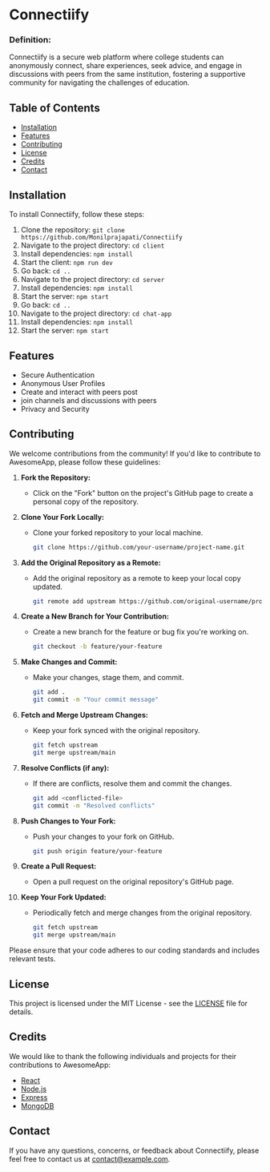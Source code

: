 # Connectiify

### Definition: 
Connectiify is a secure web platform where college students can anonymously connect, share experiences, seek advice, and engage in discussions with peers from the same institution, fostering a supportive community for navigating the challenges of education.


## Table of Contents

- [Installation](#installation)
- [Features](#features)
- [Contributing](#contributing)
- [License](#license)
- [Credits](#credits)
- [Contact](#contact)

## Installation 

To install Connectiify, follow these steps:

1. Clone the repository: `git clone https://github.com/Monilprajapati/Connectiify`
2. Navigate to the project directory: `cd client`
3. Install dependencies: `npm install`
4. Start the client: `npm run dev`
5. Go back: `cd ..`
6. Navigate to the project directory: `cd server`
7. Install dependencies: `npm install`
8. Start the server: `npm start`
9. Go back: `cd ..`
6. Navigate to the project directory: `cd chat-app`
7. Install dependencies: `npm install`
8. Start the server: `npm start`


## Features
- Secure Authentication
- Anonymous User Profiles
- Create and interact with peers post
- join channels and discussions with peers
- Privacy and Security

## Contributing

We welcome contributions from the community! If you'd like to contribute to AwesomeApp, please follow these guidelines:

1. **Fork the Repository:**
   - Click on the "Fork" button on the project's GitHub page to create a personal copy of the repository.

2. **Clone Your Fork Locally:**
   - Clone your forked repository to your local machine.
     ```bash
     git clone https://github.com/your-username/project-name.git
     ```

3. **Add the Original Repository as a Remote:**
   - Add the original repository as a remote to keep your local copy updated.
     ```bash
     git remote add upstream https://github.com/original-username/project-name.git
     ```

4. **Create a New Branch for Your Contribution:**
   - Create a new branch for the feature or bug fix you're working on.
     ```bash
     git checkout -b feature/your-feature
     ```

5. **Make Changes and Commit:**
   - Make your changes, stage them, and commit.
     ```bash
     git add .
     git commit -m "Your commit message"
     ```

6. **Fetch and Merge Upstream Changes:**
   - Keep your fork synced with the original repository.
     ```bash
     git fetch upstream
     git merge upstream/main
     ```

7. **Resolve Conflicts (if any):**
   - If there are conflicts, resolve them and commit the changes.
     ```bash
     git add <conflicted-file>
     git commit -m "Resolved conflicts"
     ```

8. **Push Changes to Your Fork:**
   - Push your changes to your fork on GitHub.
     ```bash
     git push origin feature/your-feature
     ```

9. **Create a Pull Request:**
   - Open a pull request on the original repository's GitHub page.

10. **Keep Your Fork Updated:**
    - Periodically fetch and merge changes from the original repository.
      ```bash
      git fetch upstream
      git merge upstream/main
      ```

Please ensure that your code adheres to our coding standards and includes relevant tests.

## License

This project is licensed under the MIT License - see the [LICENSE](LICENSE) file for details.

## Credits

We would like to thank the following individuals and projects for their contributions to AwesomeApp:

- [React](https://reactjs.org/)
- [Node.js](https://nodejs.org/)
- [Express](https://expressjs.com/)
- [MongoDB](https://www.mongodb.com/)

## Contact

If you have any questions, concerns, or feedback about Connectiify, please feel free to contact us at [contact@example.com](mailto:contact@example.com).
